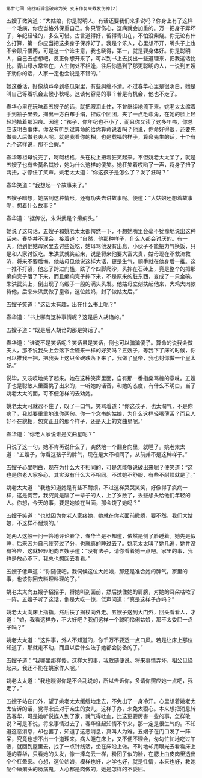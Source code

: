     第廿七回 倚枕听谰言破啼为笑 支床作复柬截发伤神(2) 

   五嫂子微笑道：“大姑娘，你是聪明人，有话还要我们来多说吗？你身上有了这样一个毛病，你应当格外保重自己。你只管伤心，这病就会加重的。万一把身子弄坏了，年纪轻轻的，多么可惜。古言道得好，留得青山在，不怕没柴烧。你无论有什么打算，第一你应当把这条身子保养好了。我是个笨人，心里想不开，嘴头子上也不会颠斤播两，可是这一个笨主意，我也晓得，第一，就是要身体好。你是聪明人，自己去想想吧，反正你想开来了，可以到书上去找出一些道理来，把我这话比比。青山绿水常常在，人生何处不相逢，往后你遇到了那更聪明的人，一说到五嫂子劝你的话，人家一定也会说是不错的。”

   她这番话，好像葫芦牵到冬瓜架里，有些纠缠不清。不过春华心里是很明白，她是叫自己等着机会去候小秋呢。这谈何容易的事？若是有机会，他也不走了。

   春华心里在玩味着五嫂子的话，就把眼泪止住，不曾继续地流下来。姚老太太缩着手到袖子里去，掏出一方白布手绢，捏成个团团，夹了一点毛巾角，在她的脸上轻轻地揩着那泪痕。因道：“孩子，你年纪也不小了，而且你又读了这多年书，你总应该明白事体。你没有听到过算命的给你算命说着吗？他说，你命好得很，还要先做夫人后做老夫人呢。就是我看你的相，也是载福的样子，算命先生的话，十个有九个这样说，那不会假。”

   春华等祖母说完了，呵呵格格，头在枕上扭着狂笑起来。不但姚老太太呆了，就是五嫂子也有些莫名其妙，她为什么这样的傻笑。她狂笑着哎哟了一声，将身子扭了两扭，才停住了笑声。姚老太太道：“你这孩子是怎么了？发了狂吗？”

   春华笑道：“我想起一个故事来了。”

   五嫂子暗想，她病到这种情形，还有功夫去讲故事呢。便道：“大姑娘还想着故事呢，想着什么故事？”

   春华道：“据传说，朱洪武是个癞痢头。”

   她说了这句话，五嫂子和姚老太太都愕然一下，不想她嘴里会毫不犹豫地说出这种话来。春华并不理会，接着道：“自然，他那种样子，什么人都会讨厌的。有一天，他到他姑母家里去讨些饭吃，姑母骂他没有出息，小伙子不能把力气换饭，只是和人家讨饭吃。朱洪武就笑起来，说是将来他要大富大贵，姑母现在不救济救济，将来不要后悔。他姑母见他说这样大话，更是生气，顺手就在他身后一推。这一推不打紧，他忘了跨过门槛，跌了个四脚爬沙，头摔在石砖上，竟是整个的把那癞痢壳子落了下来，而且癞痢壳子摔下来，不是原来的脏东西，变成了一只金碗。朱洪武头上，倒出现了乌缎子一般的满头头发。他姑母立刻扶起他来，大鸡大肉款待他，后来朱洪武做了皇帝，这位姑妈，封了做姑太后。”

   五嫂子笑道：“这话太有趣，出在什么书上呢？”

   春华道：“书上哪有这种事情呢？这是后人胡诌的。”

   五嫂子道：“既是后人胡诌的那是笑话了。”

   春华道：“谁说不是笑话呢？笑话虽是笑话，倒也可以骗骗傻子。算命的说我会做夫人，那不说我头上会落下金碗来一样的好笑吗？五嫂子，等我下了床的时候，你可以推我一把，把我头上这只金碗跌落下来了，我做了皇帝，我也封你做一个皇太妃。”

   说毕，又吱吱地笑了起来。她在这种笑声里面，自有那一番指桑骂槐的意味。五嫂子也是聪敏人里面挑了出来的，一听她的话音，和她的态度，有什么不明白，当了姚老太太的面，可不便怎样的去劝她。

   姚老太太可就忍不住了，叹了一口气，笑骂着道：“你这孩子，也太淘气，不是你病了，我就要重重地说你两句。你一个念书的姑娘，为什么这样轻嘴薄舌？而且人好不在貌相，包文正丑的那个样子，还是天上的文曲星呢。”

   春华道：“你老人家说谁是文曲星呢？”

   只说了这一句，她不肯再说什么了，突然地一个翻身向里，就睡了。姚老太太道：“五嫂子，你看这孩子的脾气，现在是大不相同了，从前并不是这种样子。”

   五嫂子心里明白，现在为什么大不相同的，可是怎能够说破出来呢？便笑道：“这也是你老人家多心，其实没有什么大不相同。不过她不舒服，有些不耐烦就是了。”

   姚老太太道：“我也知道她是有些不耐烦，不过这样哭哭笑笑，好像得了疯病一样，这是何苦，我究竟是隔了一辈子的人，上了岁数了，丢些想头给他们年轻的人。你想，今天的事，要是她娘在当面，那会饶了她吗？”

   五嫂子笑道：“也就因为你老人家疼她，她就在你老面前撒娇，要不然，我们大姑娘，不这样不耐烦的。”

   她两人这般一问一答地评论春华，春华当是不知道，依然是侧了脸睡着。她先是假睡，后来因为自己疲劳过了分，也就真的睡过去了。姚老太太叫了她几遍，她并没有答应，这就轻轻地向五嫂子道：“没有法子，请你看着她一点吧。家里的事，我也是放心不下，我总也想回去看看。”

   五嫂子低声道：“你随便吧。我伺候这位大姑娘，那还是准合她的脾气。家里的事，也该你回去料理料理的了。”

   姚老太太向五嫂子招招手，将她叫到面前，然后扶住她的肩膀，对她的耳朵咕哝了一阵。五嫂子听了这话，倒是大吃一惊，低声问道：“真是这样子办吗？”

   姚老太太向床上指指，然后扶了拐杖向外走。五嫂子送到大门外，回头看看人，才道：“娘，我看这样办，不大好吧？我们这样一个聪明伶俐姑娘，那不太委屈一点子吗？”

   姚老太太道：“这件事，外人不知道的，你千万不要透一点口风。若是让床上那位知道了，那就走不动，而且以后什么法子她都会防备的了。”

   五嫂子道：“我哪里那样傻，这样大的事，我敢随便说。将来事情弄坏，相公见怪起来，我还不能在姚家作人呢。”

   姚老太太道：“我也晓得你是不会乱说的，所以告诉你，多请你照应她一点吧，我走了。”

   五嫂子站在门外，望了姚老太太缓缓地走去，不免出了一身冷汗。心里想着姚老太太告诉的话，觉得宋氏对于亲生的女儿，这样子办，未免太狠心。本来想把消息转告春华，可是她听说媒人到了家，就气得吐血，比这更要厉害一些的事，怎样敢说？可是不说，将来事情过去了，春华怪起知情不举来，那一定是很生气的。不知道这恶消息，却也罢了，知道了这恶消息，真叫人为难。五嫂子在门口发了一阵呆，究竟也想不出一个道理来。病人睡在床上，又不便不理会，匆匆忙忙地吃过午饭，就回到屋里去，找了一点针线活，坐在床沿上做。不时地却用眼光去看看床上睡的春华，只看她的头发，像一捧乌云一样，粉团子似的脸，在腮上由皮肉里透出个个红晕来。心想，这位姑娘，模样也好，才学也好，就是性情，本来也好，教她配个癞痢头的痨病鬼，人心都是肉做的，她是怎样的不委屈。

